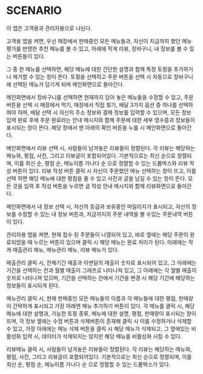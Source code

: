 # SCENARIO

이 앱은 고객용과 관리자용으로 나뉜다. 

 고객용 앱을 켜면, 우선 매장에서 판매중인 모든 메뉴들과, 자신이 지금까지 했던 메뉴 평가를 반영한 추천 메뉴를 볼 수 있고, 아래에 작게 리뷰, 장바구니, 내 정보를 볼 수 있는 버튼들이 있다.

 그 중 한 메뉴를 선택하면, 해당 메뉴에 대한 간단한 설명과 함께 특정 토핑을 추가하거나 제거할 수 있는 창이 뜬다. 토핑을 선택하고 주문 버튼을 선택 시 자동으로 장바구니에 선택된 메뉴가 담기게 되며 메인화면으로 돌아간다. 

 메인화면에서 장바구니를 선택하면 현재까지 담아 놓은 메뉴들을 수정할 수 있고, 주문 버튼을 선택 시 매장에서 먹기, 매장에서 직접 찾기, 배달 3가지 옵션 중 하나를 선택하여야 하며, 배달 선택 시 자신의 주소 정보와 결제 정보를 입력할 수 있으며, 모든 정보 입력 완료 후에 주문 완료라는 안내 메시지와 함께 주문에 대한 세부 영수증과 정보들이 표시되는 창이 뜬다. 해당 창에서 맨 아래의 확인 버튼을 누를 시 메인화면으로 돌아간다.

 메인화면에서 리뷰 선택 시, 사람들이 남겨놓은 리뷰들이 정렬된다. 각 리뷰는 해당하는 메뉴와, 평점, 사진, 그리고 리뷰글이 포함되어있다. 기본적으로는 최신 순으로 정렬되며, 이를 최신 순, 평점 순, 메뉴이름 가나다 순 으로 정렬할 수 있는 드롭박스와 리뷰 작성 버튼이 있다.
 리뷰 작성 버튼 클릭 시 자신이 주문했던 메뉴 선택하는 창이 뜨고, 이를 선택 하면 해당 메뉴에 대한 평점을 줄 수 있고 사진과 글을 남길 수 있는 창이 뜬다. 모든 것을 입력 후 작성 버튼을 누르면 글 작성 안내 메시지와 함께 리뷰화면으로 돌아간다.

 메인화면에서 내 정보 선택 시, 자신의 등급과 보유중인 마일리지가 표시되고, 자신의 정보를 수정할 수 있는 내 정보 버튼과, 지금까지의 주문 내역을 볼 수있는 주문내역 버튼이 있다.


 관리자용 앱을 켜면, 현재 접수 된 주문들이 나열되어 있고, 바로 옆에는 해당 주문이 완료되었을 때 누르는 버튼이 있으며 클릭 시 해당 메뉴는 완료 처리가 된다. 아래에는 작게 매출관리 메뉴, 메뉴관리 메뉴, 리뷰 메뉴가 있다.

 매출관리 클릭 시, 전체기간 매출과 이번달의 매출이 숫자로 표시되어 있고, 그 아래에는 기간을 선택하는 칸과 월별 매출이 그래프로 나타나져 있고, 그 아래에는 각 월별 매출이 숫자로 나타나져 있으며, 기간을 선택하는 칸에서 기간을 변경 시 해당 기간에 해당하는 정보들이 표시되게 된다.

 메뉴관리 클릭 시, 현재 판매중인 모든 메뉴들의 이름과 각 메뉴들에 대한 평점, 판매량이 간략하게 표시되고 가장 아래엔 메뉴 추가하기 버튼이 있다. 각 메뉴를 클릭 시, 해당 메뉴에 대한 설명과, 가능한 토핑 종류, 메뉴에 대한 설명, 평점, 판매량이 표시되는 창이 뜨며, 각 정보 옆에는 수정 버튼과 삭제버튼이 존재해 클릭 시 이를 수정하거나 삭제할 수 있고, 가장 아래에는 메뉴 삭제 버튼을 클릭 시 해당 메뉴가 삭제되고, 그 옆에있는 비활성화 입력 시, 데이터가 삭제되지는 않지만 해당 메뉴를 비활성화 시킬 수 있다.

 리뷰메뉴 클릭 시, 사람들이 남겨놓은 리뷰들이 정렬된다. 각 리뷰는 해당하는 메뉴와, 평점, 사진, 그리고 리뷰글이 포함되어있다. 기본적으로는 최신 순으로 정렬되며, 이를 최신 순, 평점 순, 메뉴이름 가나다 순 으로 정렬할 수 있는 드롭박스가 있다.

